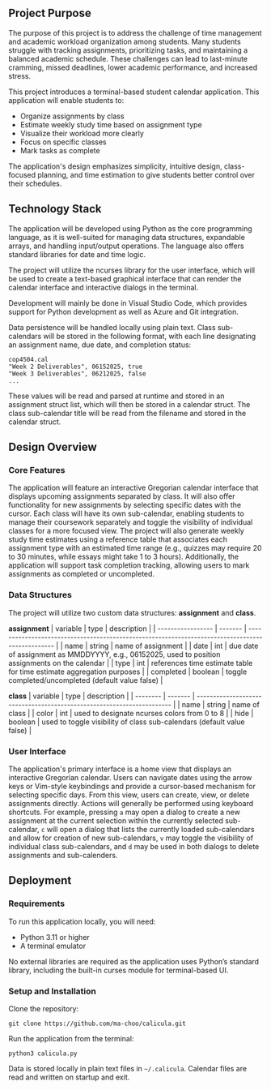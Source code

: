## Project Purpose
The purpose of this project is to address the challenge of time management and academic workload organization among students. Many students struggle with tracking assignments, prioritizing tasks, and maintaining a balanced academic schedule. These challenges can lead to last-minute cramming, missed deadlines, lower academic performance, and increased stress.

This project introduces a terminal-based student calendar application. This application will enable students to:
- Organize assignments by class
- Estimate weekly study time based on assignment type
- Visualize their workload more clearly
- Focus on specific classes
- Mark tasks as complete

The application's design emphasizes simplicity, intuitive design, class-focused planning, and time estimation to give students better control over their schedules.

## Technology Stack
The application will be developed using Python as the core programming language, as it is well-suited for managing data structures, expandable arrays, and handling input/output operations. The language also offers standard libraries for date and time logic.

The project will utilize the ncurses library for the user interface, which will be used to create a text-based graphical interface that can render the calendar interface and interactive dialogs in the terminal.

Development will mainly be done in Visual Studio Code, which provides support for Python development as well as Azure and Git integration.

Data persistence will be handled locally using plain text. Class sub-calendars will be stored in the following format, with each line designating an assignment name, due date, and completion status:
```
cop4504.cal
"Week 2 Deliverables", 06152025, true
"Week 3 Deliverables", 06212025, false
...
```

These values will be read and parsed at runtime and stored in an assignment struct list, which will then be stored in a calendar struct. The class sub-calendar title will be read from the filename and stored in the calendar struct.

## Design Overview
### Core Features
The application will feature an interactive Gregorian calendar interface that displays upcoming assignments separated by class. It will also offer functionality for new assignments by selecting specific dates with the cursor. Each class will have its own sub-calendar, enabling students to manage their coursework separately and toggle the visibility of individual classes for a more focused view. The project will also generate weekly study time estimates using a reference table that associates each assignment type with an estimated time range (e.g., quizzes may require 20 to 30 minutes, while essays might take 1 to 3 hours). Additionally, the application will support task completion tracking, allowing users to mark assignments as completed or uncompleted.

### Data Structures
The project will utilize two custom data structures: **assignment** and **class**.

**assignment**
| variable          | type    | description                                                                                      |
| ----------------- | ------- | ------------------------------------------------------------------------------------------------ |
| name              | string  | name of assignment                                                                               |
| date              | int     | due date of assignment as MMDDYYYY, e.g., 06152025, used to position assignments on the calendar |
| type              | int     | references time estimate table for time estimate aggregation purposes                            |
| completed         | boolean | toggle completed/uncompleted (default value false)                                               |

**class**
| variable | type    | description                                                            |
| -------- | ------- | ---------------------------------------------------------------------- |
| name     | string  | name of class                                                          |
| color    | int     | used to designate ncurses colors from 0 to 8                          |
| hide     | boolean | used to toggle visibility of class sub-calendars (default value false) |

### User Interface
The application's primary interface is a home view that displays an interactive Gregorian calendar. Users can navigate dates using the arrow keys or Vim-style keybindings and provide a cursor-based mechanism for selecting specific days. From this view, users can create, view, or delete assignments directly. Actions will generally be performed using keyboard shortcuts. For example, pressing `a` may open a dialog to create a new assignment at the current selection within the currently selected sub-calendar, `c` will open a dialog that lists the currently loaded sub-calendars and allow for creation of new sub-calendars, `v` may toggle the visibility of individual class sub-calendars, and `d` may be used in both dialogs to delete assignments and sub-calenders.

## Deployment
### Requirements
To run this application locally, you will need:
- Python 3.11 or higher  
- A terminal emulator  

No external libraries are required as the application uses Python’s standard library, including the built-in curses module for terminal-based UI.

### Setup and Installation
Clone the repository:
```
git clone https://github.com/ma-choo/calicula.git
```

Run the application from the terminal:
```
python3 calicula.py
```

Data is stored locally in plain text files in `~/.calicula`. Calendar files are read and written on startup and exit.
